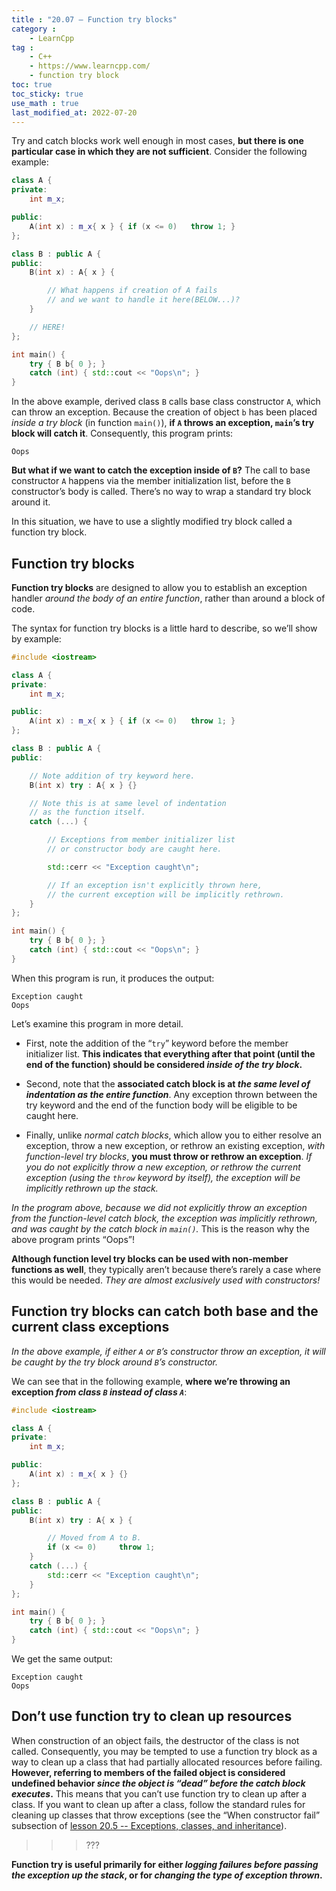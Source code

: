 ```yaml
---
title : "20.07 — Function try blocks"
category :
    - LearnCpp
tag : 
    - C++
    - https://www.learncpp.com/
    - function try block
toc: true  
toc_sticky: true 
use_math : true
last_modified_at: 2022-07-20
---
```



Try and catch blocks work well enough in most cases, **but there is one particular case in which they are not sufficient**. Consider the following example:

```c++
class A {
private:
    int m_x;

public:
    A(int x) : m_x{ x } { if (x <= 0)   throw 1; }
};

class B : public A {
public:
    B(int x) : A{ x } {

        // What happens if creation of A fails
        // and we want to handle it here(BELOW...)?
    }

    // HERE!
};

int main() {
    try { B b{ 0 }; }
    catch (int) { std::cout << "Oops\n"; }
}
```

In the above example, derived class `B` calls base class constructor `A`, which can throw an exception. Because the creation of object `b` has been placed *inside a try block* (in function `main()`), **if `A` throws an exception, `main`’s try block will catch it**. Consequently, this program prints:

```
Oops
```

**But what if we want to catch the exception inside of `B`?** The call to base constructor `A` happens via the member initialization list, before the `B` constructor’s body is called. There’s no way to wrap a standard try block around it.

In this situation, we have to use a slightly modified try block called a function try block.


## Function try blocks

**Function try blocks** are designed to allow you to establish an exception handler *around the body of an entire function*, rather than around a block of code.

The syntax for function try blocks is a little hard to describe, so we’ll show by example:

```c++
#include <iostream>

class A {
private:
    int m_x;

public:
    A(int x) : m_x{ x } { if (x <= 0)   throw 1; }
};

class B : public A {
public:

    // Note addition of try keyword here.
    B(int x) try : A{ x } {}

    // Note this is at same level of indentation
    // as the function itself.
    catch (...) {

        // Exceptions from member initializer list
        // or constructor body are caught here.

        std::cerr << "Exception caught\n";

        // If an exception isn't explicitly thrown here,
        // the current exception will be implicitly rethrown.
    }
};

int main() {
    try { B b{ 0 }; }
    catch (int) { std::cout << "Oops\n"; }
}
```

When this program is run, it produces the output:

```
Exception caught
Oops
```

Let’s examine this program in more detail.

- First, note the addition of the “`try`” keyword before the member initializer list. **This indicates that everything after that point (until the end of the function) should be considered *inside of the try block*.**

- Second, note that the **associated catch block is at *the same level of indentation as the entire function***. Any exception thrown between the try keyword and the end of the function body will be eligible to be caught here.

- Finally, unlike *normal catch blocks*, which allow you to either resolve an exception, throw a new exception, or rethrow an existing exception, *with function-level try blocks*, **you must throw or rethrow an exception**. *If you do not explicitly throw a new exception, or rethrow the current exception (using the `throw` keyword by itself), the exception will be implicitly rethrown up the stack.*

*In the program above, because we did not explicitly throw an exception from the function-level catch block, the exception was implicitly rethrown, and was caught by the catch block in `main()`.* This is the reason why the above program prints “Oops”!

**Although function level try blocks can be used with non-member functions as well**, they typically aren’t because there’s rarely a case where this would be needed. *They are almost exclusively used with constructors!*


## Function try blocks can catch both base and the current class exceptions

*In the above example, if either `A` or `B`’s constructor throw an exception, it will be caught by the try block around `B`’s constructor.*

We can see that in the following example, **where we’re throwing an exception *from class `B` instead of class `A`***:

```c++
#include <iostream>

class A {
private:
    int m_x;

public:
    A(int x) : m_x{ x } {}
};

class B : public A {
public:
    B(int x) try : A{ x } {

        // Moved from A to B.
        if (x <= 0)     throw 1;
    }
    catch (...) {
        std::cerr << "Exception caught\n";
    }
};

int main() {
    try { B b{ 0 }; }
    catch (int) { std::cout << "Oops\n"; }
}
```

We get the same output:

```
Exception caught
Oops
```


## Don’t use function try to clean up resources

When construction of an object fails, the destructor of the class is not called. Consequently, you may be tempted to use a function try block as a way to clean up a class that had partially allocated resources before failing. **However, referring to members of the failed object is considered undefined behavior *since the object is “dead” before the catch block executes*.** This means that you can’t use function try to clean up after a class. If you want to clean up after a class, follow the standard rules for cleaning up classes that throw exceptions (see the “When constructor fail” subsection of [lesson 20.5 -- Exceptions, classes, and inheritance](https://www.learncpp.com/cpp-tutorial/exceptions-classes-and-inheritance/)).

>>>???

**Function try is useful primarily for either *logging failures before passing the exception up the stack*, or for *changing the type of exception thrown*.**